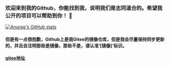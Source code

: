 ### 欢迎来到我的Github，你能找到我，说明我们是志同道合的。希望我公开的项目可以帮助到你！ 👋
 
[![Anurag's GitHub stats](https://github-readme-stats.vercel.app/api?username=YQBaobao)](https://github.com/anuraghazra/github-readme-stats)

#### 但是有一点很抱歉，Github上是我Gitee的镜像仓库，但是我会尽量保持同步更新的，并且会注明那些是镜像，那些不是，请认准‘[镜像]’标识。
#### [gitee地址](https://gitee.com/yqbao)
<!--
**YQBaobao/YQBaobao** is a ✨ _special_ ✨ repository because its `README.md` (this file) appears on your GitHub profile.

Here are some ideas to get you started:

- 🔭 I’m currently working on ...
- 🌱 I’m currently learning ...
- 👯 I’m looking to collaborate on ...
- 🤔 I’m looking for help with ...
- 💬 Ask me about ...
- 📫 How to reach me: ...
- 😄 Pronouns: ...
- ⚡ Fun fact: ...
-->

